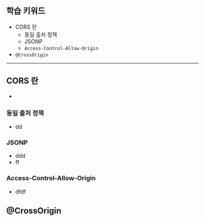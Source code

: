 ## 학습 키워드

- CORS 란
    - 동일 출처 정책
    - JSONP
    - `Access-Control-Allow-Origin`
- `@CrossOrigin`

<hr>

## CORS 란
-

### 동일 출처 정책
- dd

### JSONP
- ddd
- ff

### Access-Control-Allow-Origin
- dfdf

 
## @CrossOrigin